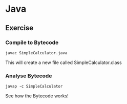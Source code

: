 # Java

## Exercise

### Compile to Bytecode

    javac SimpleCalculator.java

This will create a new file called SimpleCalculator.class

### Analyse Bytecode

    javap -c SimpleCalculator

See how the Bytecode works!

